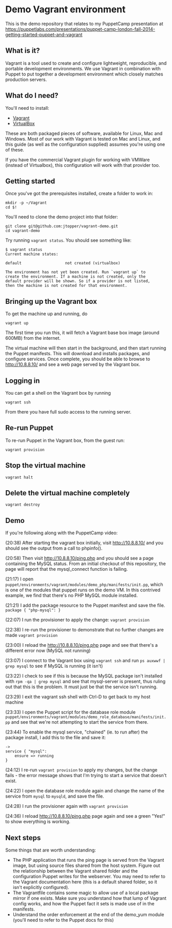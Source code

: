 # Demo Vagrant environment

This is the demo repository that relates to my PuppetCamp presentation at https://puppetlabs.com/presentations/puppet-camp-london-fall-2014-getting-started-puppet-and-vagrant

## What is it?

Vagrant is a tool used to create and configure lightweight, reproducible, and portable development environments.  We use Vagrant in combination with Puppet to put together a development environment which closely matches production servers.

## What do I need?

You'll need to install:

 * [Vagrant](http://vagrantup.com)
 * [VirtualBox](http://www.virtualbox.org/)

These are both packaged pieces of software, available for Linux, Mac and Windows.  Most of our work with Vagrant is tested on Mac and Linux, and this guide (as well as the configuration supplied) assumes you're using one of these.

If you have the commercial Vagrant plugin for working with VMWare (instead of Virtualbox), this configuration will work with that provider too.

## Getting started

Once you've got the prerequisites installed, create a folder to work in:

```
mkdir -p ~/Vagrant
cd $!
```

You'll need to clone the demo project into that folder:

```
git clone git@github.com:jtopper/vagrant-demo.git
cd vagrant-demo
```

Try running ```vagrant status```.  You should see something like:

```
$ vagrant status
Current machine states:

default                   not created (virtualbox)

The environment has not yet been created. Run `vagrant up` to
create the environment. If a machine is not created, only the
default provider will be shown. So if a provider is not listed,
then the machine is not created for that environment.
```

## Bringing up the Vagrant box

To get the machine up and running, do

```
vagrant up
```

The first time you run this, it will fetch a Vagrant base box image (around 600MB) from the internet.

The virtual machine will then start in the background, and then start running the Puppet manifests.  This will download and installs packages, and configure services.  Once complete, you should be able to browse to http://10.8.8.10/ and see a web page served by the Vagrant box.

## Logging in

You can get a shell on the Vagrant box by running

```
vagrant ssh
```

From there you have full sudo access to the running server.

## Re-run Puppet

To re-run Puppet in the Vagrant box, from the guest run:

```
vagrant provision
```

## Stop the virtual machine

```
vagrant halt
```

## Delete the virtual machine completely

```
vagrant destroy
```

## Demo

If you're following along with the PuppetCamp video: 

(20:38) After starting the vagrant box initially, visit http://10.8.8.10/ and you should see the output from a call to phpinfo().

(20:58) Then visit http://10.8.8.10/ping.php and you should see a page containing the MySQL status. From an initial checkout of this repository, the page will report that the mysql_connect function is failing.

(21:17) I open `puppet/environments/vagrant/modules/demo_php/manifests/init.pp`, which is one of the modules that puppet runs on the demo VM.  In this contrived example, we find that there's no PHP MySQL module installed.

(21:21) I add the package resource to the Puppet manifest and save the file.  `package { "php-mysql": }`

(22:07) I run the provisioner to apply the change: `vagrant provision`

(22:38) I re-run the provisioner to demonstrate that no further changes are made `vagrant provision`

(23:00) I reload the http://10.8.8.10/ping.php page and see that there's a different error now (MySQL not running)

(23:07) I connect to the Vagrant box using `vagrant ssh` and run `ps auxwwf | grep mysql` to see if MySQL is running (it isn't)

(23:22) I check to see if this is because the MySQL package isn't installed with `rpm -qa | grep mysql` and see that mysql-server is present, thus ruling out that this is the problem. It must just be that the service isn't running.

(23:29) I exit the vagrant ssh shell with Ctrl-D to get back to my host machine

(23:33) I open the Puppet script for the database role module `puppet/environments/vagrant/modules/demo_role_database/manifests/init.pp` and see that we're not attempting to start the service from there. 

(23:44) To enable the mysql service, "chained" (ie. to run after) the package install, I add this to the file and save it:
```
->
service { "mysql":
    ensure => running
}
```

(24:12) I re-run `vagrant provision` to apply my changes, but the change fails - the error message shows that I'm trying to start a service that doesn't exist.

(24:22) I open the database role module again and change the name of the service from `mysql` to `mysqld`, and save the file.

(24:28) I run the provisioner again with `vagrant provision`

(24:36) I reload http://10.8.8.10/ping.php page again and see a green "Yes!" to show everything is working.


## Next steps

Some things that are worth understanding:

 * The PHP application that runs the ping page is served from the Vagrant image, but using source files shared from the host system.  Figure out the relationship between the Vagrant shared folder and the configuration Puppet writes for the webserver. You may need to refer to the Vagrant documentation here (this is a default shared folder, so it isn't explicitly configured).
 * The Vagrantfile contains some magic to allow use of a local package mirror if one exists.  Make sure you understand how that lump of Vagrant config works, and how the Puppet fact it sets is made use of in the manifests.
 * Understand the order enforcement at the end of the demo_yum module (you'll need to refer to the Puppet docs for this)





